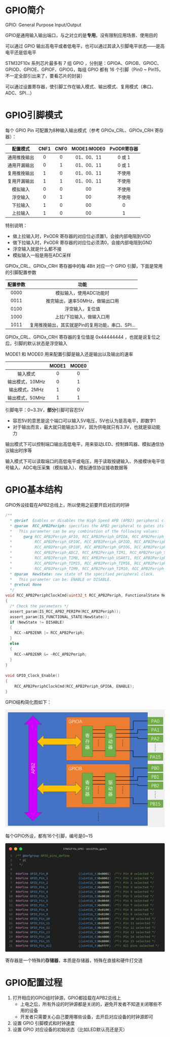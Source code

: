 # GPIO简介

GPIO: General Purpose Input/Output

GPIO是通用输入输出端口，与之对立的是**专用**，没有限制应用场景、使用目的

可以通过 GPIO 输出高电平或者低电平，也可以通过其读入引脚电平状态——是高电平还是低电平

STM32F10x 系列芯片最多有 7 组 GPIO ，分别是：GPIOA、GPIOB、GPIOC、GPIOD、GPIOE、GPIOF、GPIOG，每组 GPIO 都有 16 个引脚（Pin0 ~ Pin15，不一定全部引出来了，要看芯片的封装）

可以通过设置寄存器，使引脚工作在输入模式、输出模式、复用模式（串口、ADC、SPI...）


# GPIO引脚模式

每个 GPIO Pin 可配置为8种输入输出模式（参考 GPIOx_CRL、GPIOx_CRH 寄存器）：

|   配置模式   | CNF1 | CNF0 | MODE1:MODE0 | PxODR寄存器 |
|:--------:|:----:|:----:|:-----------:|:-----------:|
| 通用推挽输出 |  0   |  0   |  01、00、11   |   0 或 1    |
| 通用开漏输出 |  0   |  1   |  01、00、11   |   0 或 1    |
| 复用推挽输出 |  1   |  0   |  01、00、11   |   不使用    |
| 复用开漏输出 |  1   |  1   |  01、00、11   |   不使用    |
|   模拟输入   |  0   |  0   |     00      |   不使用    |
|   浮空输入   |  0   |  1   |     00      |   不使用    |
|   下拉输入   |  1   |  0   |     00      |      0      |
|   上拉输入   |  1   |  0   |     00      |      1      |


特别说明：
- 做上拉输入时，PxODR 寄存器的对应位必须置1，会接内部电阻到VDD
- 做下拉输入时，PxODR 寄存器的对应位必须清0，会接内部电阻到GND
- 浮空输入就是什么都不接
- 模拟输入一般是用在ADC采样

GPIOx_CRL、GPIOx_CRH 寄存器中的每 4Bit 对应一个 GPIO 引脚，下面是常用的引脚配置参数

| 配置参数 |                      功能                      |
|:--------:|:--------------------------------------------:|
|   0000   |             模拟输入，使用ADC功能时             |
|   0011   |         推完输出，速率50MHz，做输出口用          |
|   0100   |                浮空输入，复位值                 |
|   1000   |            上拉/下拉输入，做输入口用            |
|   1011   | 复用推挽输出，其实就是Pin的复用功能，串口、SPI... |

GPIOx_CRL、GPIOx_CRH 寄存器的复位值是 0x44444444 ，也就是说复位之后，引脚的默认状态是浮空输入

MODE1 和 MODE0 用来配置引脚是输入还是输出以及输出的速率

|                | MODE1 | MODE0 |
|:--------------:|:-----:|:-----:|
|    输入模式    |   0   |   0   |
| 输出模式，10MHz |   0   |   1   |
| 输出模式，2MHz  |   1   |   0   |
| 输出模式，50MHz |   1   |   1   |

引脚电平：0~3.3V，**部分**引脚可容忍5V
- 容忍5V的意思是这个端口可以输入5V电压，5V也认为是高电平，即数字1
- 对于输出而言，最大就只能输出3.3V，因为供电就只有3.3V，也就是驱动能力

输出模式下可以控制端口输出高低电平，用来驱动LED、控制蜂鸣器、模拟通信协议输出时序等

输入模式下可以读取端口的高低电平或电压，用于读取按键输入、外接模块电平信号输入、ADC电压采集（模拟输入）、模拟通信协议接收数据等

# GPIO基本结构

GPIO外设挂载在APB2总线上，所以使用之前要开启对应的时钟

```C
/**
  * @brief  Enables or disables the High Speed APB (APB2) peripheral clock.
  * @param  RCC_APB2Periph: specifies the APB2 peripheral to gates its clock.
  *   This parameter can be any combination of the following values:
  *     @arg RCC_APB2Periph_AFIO, RCC_APB2Periph_GPIOA, RCC_APB2Periph_GPIOB,
  *          RCC_APB2Periph_GPIOC, RCC_APB2Periph_GPIOD, RCC_APB2Periph_GPIOE,
  *          RCC_APB2Periph_GPIOF, RCC_APB2Periph_GPIOG, RCC_APB2Periph_ADC1,
  *          RCC_APB2Periph_ADC2, RCC_APB2Periph_TIM1, RCC_APB2Periph_SPI1,
  *          RCC_APB2Periph_TIM8, RCC_APB2Periph_USART1, RCC_APB2Periph_ADC3,
  *          RCC_APB2Periph_TIM15, RCC_APB2Periph_TIM16, RCC_APB2Periph_TIM17,
  *          RCC_APB2Periph_TIM9, RCC_APB2Periph_TIM10, RCC_APB2Periph_TIM11     
  * @param  NewState: new state of the specified peripheral clock.
  *   This parameter can be: ENABLE or DISABLE.
  * @retval None
  */
void RCC_APB2PeriphClockCmd(uint32_t RCC_APB2Periph, FunctionalState NewState)
{
  /* Check the parameters */
  assert_param(IS_RCC_APB2_PERIPH(RCC_APB2Periph));
  assert_param(IS_FUNCTIONAL_STATE(NewState));
  if (NewState != DISABLE)
  {
    RCC->APB2ENR |= RCC_APB2Periph;
  }
  else
  {
    RCC->APB2ENR &= ~RCC_APB2Periph;
  }
}

void GPIO_Clock_Enable()
{
    RCC_APB2PeriphClockCmd(RCC_APB2Periph_GPIOA, ENABLE);
}
```

GPIO结构简化图如下：

![GPIO结构简化图](GPIO结构.png "GPIO结构简化图")

每个GPIO外设，都有16个引脚，编号是0~15

![GPIO引脚](GPIO引脚.png "GPIO引脚定义")

寄存器是一个特殊的**存储器**，本质是存储器，特殊在直接和硬件打交道


# GPIO配置过程

1. 打开相应的GPIO组时钟源，GPIO都挂载在APB2总线上
    - 上电之后，所有外设的时钟源都是关闭的，避免开发者不知道关闭哪些不用的设备
    - 开发者只需要关心自己要用哪些设备，去开启对应设备的时钟源即可
2. 设置 GPIO 引脚模式和时钟速度
3. 设置 GPIO 对应设备的初始状态（比如LED默认亮还是灭）
